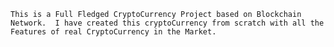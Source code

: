 `
This is a Full Fledged CryptoCurrency Project based on Blockchain Network. 
I have created this cryptoCurrency from scratch with all the Features of real CryptoCurrency in the Market.
`
